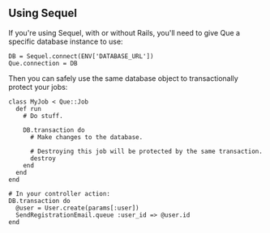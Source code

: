 ## Using Sequel

If you're using Sequel, with or without Rails, you'll need to give Que a specific database instance to use:

    DB = Sequel.connect(ENV['DATABASE_URL'])
    Que.connection = DB

Then you can safely use the same database object to transactionally protect your jobs:

    class MyJob < Que::Job
      def run
        # Do stuff.

        DB.transaction do
          # Make changes to the database.

          # Destroying this job will be protected by the same transaction.
          destroy
        end
      end
    end

    # In your controller action:
    DB.transaction do
      @user = User.create(params[:user])
      SendRegistrationEmail.queue :user_id => @user.id
    end
